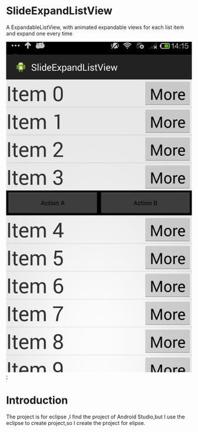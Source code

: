 SlideExpandListView
===================

A ExpandableListView, with animated expandable views for each list item and expand one every time

![Alt text](https://github.com/aaironman/SlideExpandListView/raw/master/screen.png);



Introduction
============
The project is for eclipse ,I find the project of Android Studio,but I use the eclipse to create project,so I create the project for elipse.

